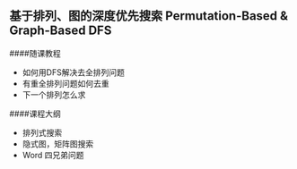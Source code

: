 ## 基于排列、图的深度优先搜索  Permutation-Based & Graph-Based DFS


####随课教程
- 如何用DFS解决去全排列问题
- 有重全排列问题如何去重
- 下一个排列怎么求

####课程大纲
- 排列式搜索
- 隐式图，矩阵图搜索
- Word 四兄弟问题



